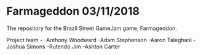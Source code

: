 # Farmageddon 03/11/2018
The repository for the Brazil Street GameJam game, Farmageddon.

Project team -
-Anthony Woodward
-Adam Stephenson
-Aaron Taleghani
-Joshua Simons
-Rutendo Jim
-Ashton Carter